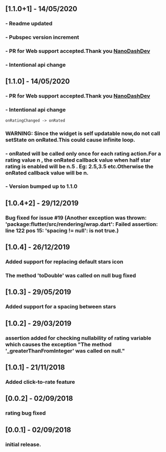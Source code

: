 ## [1.1.0+1] - 14/05/2020
### - Readme updated
### - Pubspec version increment
### - PR for Web support accepted.Thank you [NanoDashDev](https://github.com/NanoDashDev)
### - Intentional api change

## [1.1.0] - 14/05/2020
### - PR for Web support accepted.Thank you [NanoDashDev](https://github.com/NanoDashDev)
### - Intentional api change
``
onRatingChanged -> onRated
``

### WARNING: Since the widget is self updatable now,do not call setState on onRated.This could cause infinite loop.

### - onRated will be called only once for each rating action.For a rating value n , the onRated callback value when half star rating is enabled will be n.5 . Eg: 2.5,3.5 etc.Otherwise the onRated callback value will be n.

### - Version bumped up to 1.1.0

## [1.0.4+2] - 29/12/2019
### Bug fixed for issue #19 (Another exception was thrown: 'package:flutter/src/rendering/wrap.dart': Failed assertion: line 122 pos 15: 'spacing != null': is not true.)

## [1.0.4] - 26/12/2019
### Added support for replacing default stars icon
### The method 'toDouble' was called on null bug fixed

## [1.0.3] - 29/05/2019
### Added support for a spacing between stars

## [1.0.2] - 29/03/2019
### assertion added for checking nullability of rating variable which causes the exception "The method '_greaterThanFromInteger' was called on null."

## [1.0.1] - 21/11/2018
### Added click-to-rate feature

## [0.0.2] - 02/09/2018
### rating bug fixed


## [0.0.1] - 02/09/2018

### initial release.